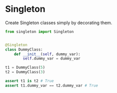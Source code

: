 # Singleton

Create Singleton classes simply by decorating them.


```python
from singleton import Singleton


@Singleton
class DummyClass:
    def __init__(self, dummy_var):
        self.dummy_var = dummy_var

t1 = DummyClass(5)
t2 = DummyClass(3)

assert t1 is t2 # True
assert t1.dummy_var == t2.dummy_var # True
```